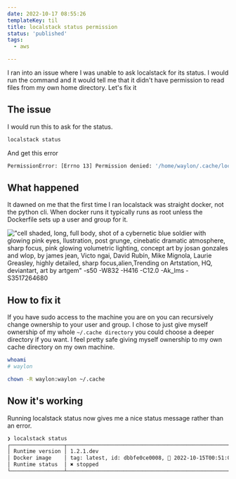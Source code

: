 ```yaml
---
date: 2022-10-17 08:55:26
templateKey: til
title: localstack status permission
status: 'published'
tags:
  - aws

---
```


I ran into an issue where I was unable to ask localstack for its status. I
would run the command and it would tell me that it didn't have permission to
read files from my own home directory.  Let's fix it

## The issue

I would run this to ask for the status.

``` bash
localstack status
```

And get this error

``` bash
PermissionError: [Errno 13] Permission denied: '/home/waylon/.cache/localstack/image_metadata'
```

## What happened

It dawned on me that the first time I ran localstack was straight docker, not
the python cli.  When docker runs it typically runs as root unless the
Dockerfile sets up a user and group for it.

!["cell shaded, long, full body, shot of a cybernetic blue soldier with glowing pink eyes, llustration, post grunge, cinebatic dramatic atmosphere, sharp focus, pink glowing volumetric lighting, concept art by josan gonzales and wlop, by james jean, Victo ngai, David Rubín, Mike Mignola, Laurie Greasley, highly detailed, sharp focus,alien,Trending on Artstation, HQ, deviantart, art by artgem" -s50 -W832 -H416 -C12.0 -Ak_lms -S3517264680 ](https://stable-diffusion.waylonwalker.com/000364.3517264680.webp)

## How to fix it

If you have sudo access to the machine you are on you can recursively change
ownership to your user and group.  I chose to just give myself ownership of my
whole `~/.cache directory` you could choose a deeper directory if you want.  I
feel pretty safe giving myself ownership to my own cache directory on my own
machine.

``` bash
whoami
# waylon

chown -R waylon:waylon ~/.cache
```

## Now it's working

Running localstack status now gives me a nice status message rather than an
error.

``` bash
❯ localstack status
┌─────────────────┬───────────────────────────────────────────────────────┐
│ Runtime version │ 1.2.1.dev                                             │
│ Docker image    │ tag: latest, id: dbbfe0ce0008, 📆 2022-10-15T00:51:03 │
│ Runtime status  │ ✖ stopped                                             │
└─────────────────┴───────────────────────────────────────────────────────┘
```
